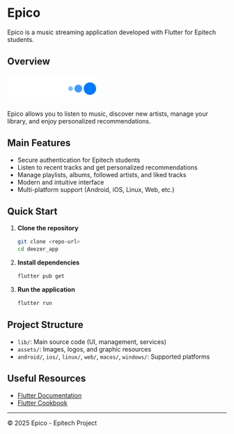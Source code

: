 # Epico

Epico is a music streaming application developed with Flutter for Epitech students.

## Overview

![Epico Logo](assets/logo.png)

Epico allows you to listen to music, discover new artists, manage your library, and enjoy personalized recommendations.

## Main Features
- Secure authentication for Epitech students
- Listen to recent tracks and get personalized recommendations
- Manage playlists, albums, followed artists, and liked tracks
- Modern and intuitive interface
- Multi-platform support (Android, iOS, Linux, Web, etc.)

## Quick Start

1. **Clone the repository**
    ```sh
    git clone <repo-url>
    cd deezer_app
    ```
2. **Install dependencies**
    ```sh
    flutter pub get
    ```
3. **Run the application**
    ```sh
    flutter run
    ```

## Project Structure
- `lib/`: Main source code (UI, management, services)
- `assets/`: Images, logos, and graphic resources
- `android/`, `ios/`, `linux/`, `web/`, `macos/`, `windows/`: Supported platforms

## Useful Resources
- [Flutter Documentation](https://docs.flutter.dev/)
- [Flutter Cookbook](https://docs.flutter.dev/cookbook)

---
© 2025 Epico - Epitech Project

